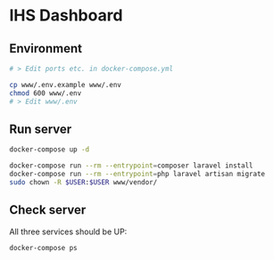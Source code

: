 # IHS Dashboard

## Environment

```bash
# > Edit ports etc. in docker-compose.yml

cp www/.env.example www/.env
chmod 600 www/.env
# > Edit www/.env
```

## Run server

```bash
docker-compose up -d

docker-compose run --rm --entrypoint=composer laravel install
docker-compose run --rm --entrypoint=php laravel artisan migrate
sudo chown -R $USER:$USER www/vendor/
```

## Check server

All three services should be UP:

```bash
docker-compose ps
```
